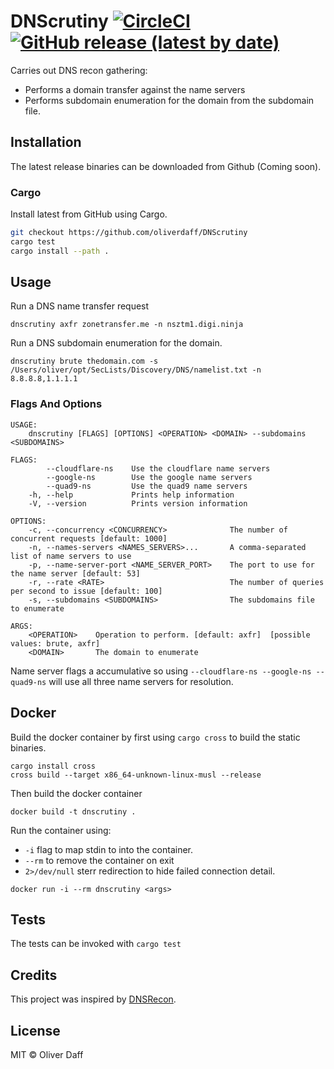 # DNScrutiny [![CircleCI](https://circleci.com/gh/oliverdaff/hprobe.svg?style=shield)](https://circleci.com/gh/oliverdaff/DNScrutiny) [![GitHub release (latest by date)](https://img.shields.io/github/v/release/oliverdaff/DNScrutiny?style=plastic)](https://github.com/oliverdaff/DNScrutiny/releases/latest)

Carries out DNS recon gathering:

*   Performs a domain transfer against the name servers
*   Performs subdomain enumeration for the domain from the subdomain file.

## Installation
The latest release binaries can be downloaded from Github (Coming soon).

### Cargo

Install latest from GitHub using Cargo.

```bash
git checkout https://github.com/oliverdaff/DNScrutiny
cargo test 
cargo install --path .
```

## Usage

Run a DNS name transfer request
```
dnscrutiny axfr zonetransfer.me -n nsztm1.digi.ninja
```

Run a DNS subdomain enumeration for the domain.
```
dnscrutiny brute thedomain.com -s /Users/oliver/opt/SecLists/Discovery/DNS/namelist.txt -n 8.8.8.8,1.1.1.1
```

### Flags And Options

```
USAGE:
    dnscrutiny [FLAGS] [OPTIONS] <OPERATION> <DOMAIN> --subdomains <SUBDOMAINS>

FLAGS:
        --cloudflare-ns    Use the cloudflare name servers
        --google-ns        Use the google name servers
        --quad9-ns         Use the quad9 name servers
    -h, --help             Prints help information
    -V, --version          Prints version information

OPTIONS:
    -c, --concurrency <CONCURRENCY>              The number of concurrent requests [default: 1000]
    -n, --names-servers <NAMES_SERVERS>...       A comma-separated list of name servers to use
    -p, --name-server-port <NAME_SERVER_PORT>    The port to use for the name server [default: 53]
    -r, --rate <RATE>                            The number of queries per second to issue [default: 100]
    -s, --subdomains <SUBDOMAINS>                The subdomains file to enumerate

ARGS:
    <OPERATION>    Operation to perform. [default: axfr]  [possible values: brute, axfr]
    <DOMAIN>       The domain to enumerate
```

Name server flags a accumulative so using `--cloudflare-ns --google-ns --quad9-ns` will use all three name servers for resolution.

## Docker
Build the docker container by first using `cargo cross` to build the static binaries.

```shell
cargo install cross
cross build --target x86_64-unknown-linux-musl --release
```

Then build the docker container

```
docker build -t dnscrutiny .
```

Run the container using:
*    `-i` flag to map stdin to into the container.
*    `--rm` to remove the container on exit
*   `2>/dev/null` sterr redirection to hide failed connection detail.

```
docker run -i --rm dnscrutiny <args>
```

## Tests
The tests can be invoked with `cargo test`

## Credits
This project was inspired by [DNSRecon](https://github.com/darkoperator/dnsrecon).

## License
MIT © Oliver Daff